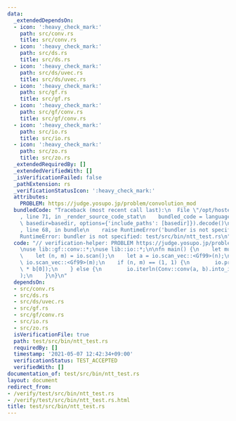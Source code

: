 ```yaml
---
data:
  _extendedDependsOn:
  - icon: ':heavy_check_mark:'
    path: src/conv.rs
    title: src/conv.rs
  - icon: ':heavy_check_mark:'
    path: src/ds.rs
    title: src/ds.rs
  - icon: ':heavy_check_mark:'
    path: src/ds/uvec.rs
    title: src/ds/uvec.rs
  - icon: ':heavy_check_mark:'
    path: src/gf.rs
    title: src/gf.rs
  - icon: ':heavy_check_mark:'
    path: src/gf/conv.rs
    title: src/gf/conv.rs
  - icon: ':heavy_check_mark:'
    path: src/io.rs
    title: src/io.rs
  - icon: ':heavy_check_mark:'
    path: src/zo.rs
    title: src/zo.rs
  _extendedRequiredBy: []
  _extendedVerifiedWith: []
  _isVerificationFailed: false
  _pathExtension: rs
  _verificationStatusIcon: ':heavy_check_mark:'
  attributes:
    PROBLEM: https://judge.yosupo.jp/problem/convolution_mod
  bundledCode: "Traceback (most recent call last):\n  File \"/opt/hostedtoolcache/Python/3.9.5/x64/lib/python3.9/site-packages/onlinejudge_verify/documentation/build.py\"\
    , line 71, in _render_source_code_stat\n    bundled_code = language.bundle(stat.path,\
    \ basedir=basedir, options={'include_paths': [basedir]}).decode()\n  File \"/opt/hostedtoolcache/Python/3.9.5/x64/lib/python3.9/site-packages/onlinejudge_verify/languages/user_defined.py\"\
    , line 68, in bundle\n    raise RuntimeError('bundler is not specified: {}'.format(path.as_posix()))\n\
    RuntimeError: bundler is not specified: test/src/bin/ntt_test.rs\n"
  code: "// verification-helper: PROBLEM https://judge.yosupo.jp/problem/convolution_mod\n\
    \nuse lib::gf::conv::*;\nuse lib::io::*;\n\nfn main() {\n    let mut io = IO::new();\n\
    \    let (n, m) = io.scan();\n    let a = io.scan_vec::<Gf99>(n);\n    let b =\
    \ io.scan_vec::<Gf99>(m);\n    if (n, m) == (1, 1) {\n        io.println(a[0]\
    \ * b[0]);\n    } else {\n        io.iterln(Conv::conv(a, b).into_iter(), \" \"\
    );\n    }\n}\n"
  dependsOn:
  - src/conv.rs
  - src/ds.rs
  - src/ds/uvec.rs
  - src/gf.rs
  - src/gf/conv.rs
  - src/io.rs
  - src/zo.rs
  isVerificationFile: true
  path: test/src/bin/ntt_test.rs
  requiredBy: []
  timestamp: '2021-05-07 12:42:34+09:00'
  verificationStatus: TEST_ACCEPTED
  verifiedWith: []
documentation_of: test/src/bin/ntt_test.rs
layout: document
redirect_from:
- /verify/test/src/bin/ntt_test.rs
- /verify/test/src/bin/ntt_test.rs.html
title: test/src/bin/ntt_test.rs
---
```

